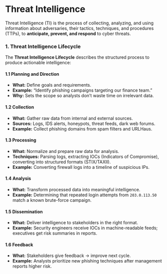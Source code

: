 # Threat Intelligence

Threat Intelligence (TI) is the process of collecting, analyzing, and using information about adversaries, their tactics, techniques, and procedures (TTPs), to **anticipate, prevent, and respond** to cyber threats.



### 1. Threat Intelligence Lifecycle

The **Threat Intelligence Lifecycle** describes the structured process to produce actionable intelligence:

#### 1.1 Planning and Direction

* **What:** Define goals and requirements.
* **Example:** “Identify phishing campaigns targeting our finance team.”
* **Why:** Sets the scope so analysts don’t waste time on irrelevant data.

#### 1.2 Collection

* **What:** Gather raw data from internal and external sources.
* **Sources:** Logs, IDS alerts, honeypots, threat feeds, dark web forums.
* **Example:** Collect phishing domains from spam filters and URLHaus.

#### 1.3 Processing

* **What:** Normalize and prepare raw data for analysis.
* **Techniques:** Parsing logs, extracting IOCs (Indicators of Compromise), converting into structured formats (STIX/TAXII).
* **Example:** Converting firewall logs into a timeline of suspicious IPs.

#### 1.4 Analysis

* **What:** Transform processed data into meaningful intelligence.
* **Example:** Determining that repeated login attempts from `203.0.113.50` match a known brute-force campaign.

#### 1.5 Dissemination

* **What:** Deliver intelligence to stakeholders in the right format.
* **Example:** Security engineers receive IOCs in machine-readable feeds; executives get risk summaries in reports.

#### 1.6 Feedback

* **What:** Stakeholders give feedback → improve next cycle.
* **Example:** Analysts prioritize new phishing techniques after management reports higher risk.
